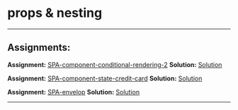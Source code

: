 # props & nesting

---

## Assignments:

**Assignment:** [SPA-component-conditional-rendering-2](https://classroom.github.com/a/wOIkiW7-)
**Solution:** [Solution](https://github.com/FbW-E10/SPA-Assignments-Solutions/tree/main/5-Component/SPA-component-conditional-rendering-2-solution)

**Assignment:** [SPA-component-state-credit-card](https://classroom.github.com/a/V6HeXqKa)
**Solution:** [Solution](https://github.com/FbW-E10/SPA-Assignments-Solutions/tree/main/5-Component/SPA-component-state-credit-card-solution)

**Assignment:** [SPA-envelop](https://classroom.github.com/a/NEdyTiaG)
**Solution:** [Solution](https://github.com/FbW-E10/SPA-Assignments-Solutions/tree/main/5-Component/SPA-component-render-envelop-solution)

---


